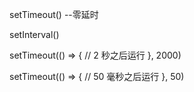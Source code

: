 setTimeout()
  --零延时

setInterval()

setTimeout(() => {
  // 2 秒之后运行
}, 2000)

setTimeout(() => {
  // 50 毫秒之后运行
}, 50)

